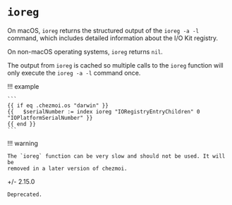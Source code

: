 # `ioreg`

On macOS, `ioreg` returns the structured output of the `ioreg -a -l` command,
which includes detailed information about the I/O Kit registry.

On non-macOS operating systems, `ioreg` returns `nil`.

The output from `ioreg` is cached so multiple calls to the `ioreg` function
will only execute the `ioreg -a -l` command once.

!!! example

    ```
    {{ if eq .chezmoi.os "darwin" }}
    {{   $serialNumber := index ioreg "IORegistryEntryChildren" 0 "IOPlatformSerialNumber" }}
    {{ end }}
    ```

!!! warning

    The `ioreg` function can be very slow and should not be used. It will be
    removed in a later version of chezmoi.

+/- 2.15.0

    Deprecated.
